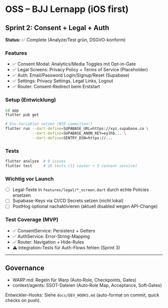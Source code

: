# OSS – BJJ Lernapp (iOS first)

## Sprint 2: Consent + Legal + Auth

**Status:** ✅ Complete (Analyze/Test grün, DSGVO-konform)

### Features
- ✅ Consent Modal: Analytics/Media Toggles mit Opt-in-Gate
- ✅ Legal Screens: Privacy Policy + Terms of Service (Placeholder)
- ✅ Auth: Email/Password Login/Signup/Reset (Supabase)
- ✅ Settings: Privacy Settings, Legal Links, Logout
- ✅ Router: Consent-Redirect beim Erststart

### Setup (Entwicklung)
```bash
cd app
flutter pub get

# Env-Variablen setzen (NIE committen!)
flutter run --dart-define=SUPABASE_URL=https://xyz.supabase.co \
            --dart-define=SUPABASE_ANON_KEY=eyJhb... \
            --dart-define=SENTRY_DSN=https://...
```

### Tests
```bash
flutter analyze  # 0 issues
flutter test     # 16 tests (11 router + 5 consent service)
```

### Wichtig vor Launch
- [ ] Legal-Texte in `features/legal/*_screen.dart` durch echte Policies ersetzen
- [ ] Supabase-Keys via CI/CD Secrets setzen (nicht lokal)
- [ ] PostHog optional nachaktivieren (aktuell disabled wegen API-Change)

### Test Coverage (MVP)
- ✅ ConsentService: Persistenz + Getters
- ✅ AuthService: Error-String-Mapping
- ✅ Router: Navigation + Hide-Rules
- ⚠️ Integration-Tests für Auth-Flows fehlen (Sprint 3)

---

## Governance

- WARP.md: Regeln für Warp (Auto‑Role, Checkpoints, Gates)
- context/agents: SSOT-Dateien (Auto‑Role Map, Acceptance, Soft‑Gates)

Entwickler-Hooks: Siehe `docs/DEV_HOOKS.md` (auto-format on commit, quick checks on push).
